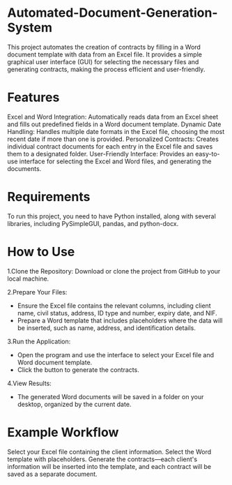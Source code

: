 # Automated-Document-Generation-System

This project automates the creation of contracts by filling in a Word document template with data from an Excel file. It provides a simple graphical user interface (GUI) for selecting the necessary files and generating contracts, making the process efficient and user-friendly.

# Features
Excel and Word Integration: Automatically reads data from an Excel sheet and fills out predefined fields in a Word document template.
Dynamic Date Handling: Handles multiple date formats in the Excel file, choosing the most recent date if more than one is provided.
Personalized Contracts: Creates individual contract documents for each entry in the Excel file and saves them to a designated folder.
User-Friendly Interface: Provides an easy-to-use interface for selecting the Excel and Word files, and generating the documents.

# Requirements
To run this project, you need to have Python installed, along with several libraries, including PySimpleGUI, pandas, and python-docx.

# How to Use

1.Clone the Repository: Download or clone the project from GitHub to your local machine.

2.Prepare Your Files:
 - Ensure the Excel file contains the relevant columns, including client name, civil status, address, ID type and number, expiry date, and NIF.
 - Prepare a Word template that includes placeholders where the data will be inserted, such as name, address, and identification details.
   
3.Run the Application:
 - Open the program and use the interface to select your Excel file and Word document template.
 - Click the button to generate the contracts.
   
4.View Results:
 - The generated Word documents will be saved in a folder on your desktop, organized by the current date.
# Example Workflow
 Select your Excel file containing the client information.
 Select the Word template with placeholders.
 Generate the contracts—each client's information will be inserted into the template, and each contract will be saved as a separate document.
